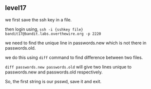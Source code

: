 ## **level17**

we first save the ssh key in a file.

then login using, `ssh -i {sshkey file} bandit17@bandit.labs.overthewire.org -p 2220`

we need to find the unique line in passwords.new which is not there in passwords.old.

we do this using `diff` command to find difference between two files.

`diff passwords.new passwords.old` will give two lines unique to passwords.new and passwords.old respectively.

So, the first string is our psswd, save it and exit.



